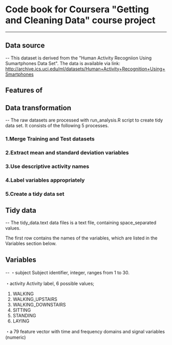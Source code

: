 # Code book for Coursera "Getting and Cleaning Data" course project
---

## Data source
--
This dataset is derived from the "Human Activity Recogniion Using Sumartphones Data Set". 
The data is available via link: http://archive.ics.uci.edu/ml/datasets/Human+Activity+Recognition+Using+Smartphones

## Features of 


## Data transformation
--
The raw datasets are processed with run_analysis.R script to create tidy data set.
It consists of the following 5 processes.
### 1.Merge Training and Test datasets
### 2.Extract mean and standard deviation variables
### 3.Use descriptive activity names
### 4.Label variables appropriately
### 5.Create a tidy data set


## Tidy data
--
The tidy_data.text data files is a text file, containing space_separated values.

The first row contains the names of the variables, which are listed in the Variables section below.

## Variables
--
・subject
Subject identifier, integer, ranges from 1 to 30.

・activity
Activity label, 6 possible values;
  1. WALKING
  2. WALKING_UPSTAIRS
  3. WALKING_DOWNSTAIRS
  4. SITTING
  5. STANDING
  6. LAYING

・a 79 feature vector with time and frequency domains and signal variables (numeric)
